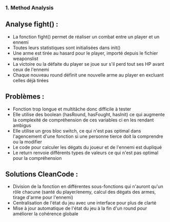 ### 1. Method Analysis

## Analyse fight() :

- La fonction fight() permet de réaliser un combat entre un player et un ennemi
- Toutes leurs statistiques sont initialisées dans init()
- Une arme est tirée au hasard pour le player, importé depuis le fichier weaponslist
- La victoire ou la défaite du player se joue sur s'il perd tout ses HP avant ceux de l'ennemi
- Chaque nouveau round définit une nouvelle arme au player en excluant celles déjà tirées

## Problèmes :

- Fonction trop longue et multitâche donc difficile à tester
- Elle utilise des boolean (hasRound, hasFought, hasInit) ce qui augmente la complexité de compréhension de ces variables ci en les rendant ambigus
- Elle utilise un gros bloc switch, ce qui n'est pas optimal dans l'agencement d'une fonction si une personne tierce doit la comprendre ou la modifier
- Le code pour calculer les dégats du joueur et de l'ennemi est dupliqué
- Le return renvoie différents types de valeurs ce qui n'est pas optimal pour la compréhension

## Solutions CleanCode : 

- Division de la fonction en différentes sous-fonctions qui n'auront qu'un rôle chacune (santé du player/enemy, calcul des dégats des armes, tirage d'arme pour l'ennemi)
- Centralisation de l'état du jeu avec une interface pour plus de clarté
- Mise à jour automatique de l'état du jeu à la fin d'un round pour améliorer la cohérence globale
